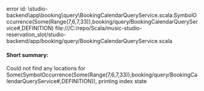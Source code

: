 error id: <WORKSPACE>\studio-backend\app\booking\query\BookingCalendarQueryService.scala:SymbolOccurrence(Some(Range(7,6,7,33)),booking/query/BookingCalendarQueryService#,DEFINITION)
file:///C:/repo/Scala/music-studio-reservation_slot/studio-backend/app/booking/query/BookingCalendarQueryService.scala

#### Short summary: 

Could not find any locations for Some(SymbolOccurrence(Some(Range(7,6,7,33)),booking/query/BookingCalendarQueryService#,DEFINITION)), printing index state